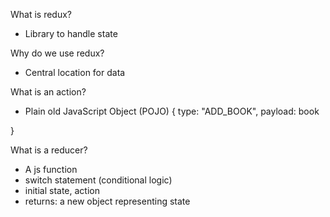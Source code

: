 

What is redux?
 - Library to handle state

Why do we use redux?
- Central location for data 

What is an action?
- Plain old JavaScript Object (POJO)
{
    type: "ADD_BOOK",
    payload: book

}

What is a reducer?
- A js function
- switch statement (conditional logic)
- initial state, action
- returns: a new object representing state
